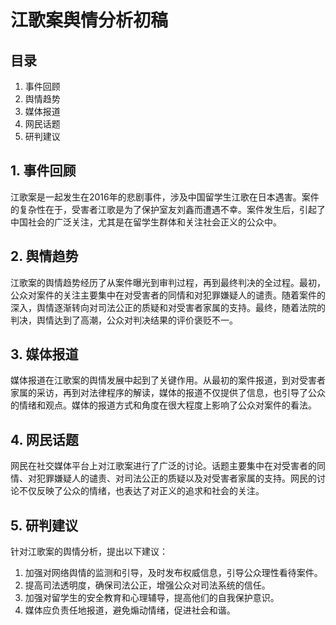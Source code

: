 
# 江歌案舆情分析初稿

## 目录
1. 事件回顾
2. 舆情趋势
3. 媒体报道
4. 网民话题
5. 研判建议

## 1. 事件回顾
江歌案是一起发生在2016年的悲剧事件，涉及中国留学生江歌在日本遇害。案件的复杂性在于，受害者江歌是为了保护室友刘鑫而遭遇不幸。案件发生后，引起了中国社会的广泛关注，尤其是在留学生群体和关注社会正义的公众中。

## 2. 舆情趋势
江歌案的舆情趋势经历了从案件曝光到审判过程，再到最终判决的全过程。最初，公众对案件的关注主要集中在对受害者的同情和对犯罪嫌疑人的谴责。随着案件的深入，舆情逐渐转向对司法公正的质疑和对受害者家属的支持。最终，随着法院的判决，舆情达到了高潮，公众对判决结果的评价褒贬不一。

## 3. 媒体报道
媒体报道在江歌案的舆情发展中起到了关键作用。从最初的案件报道，到对受害者家属的采访，再到对法律程序的解读，媒体的报道不仅提供了信息，也引导了公众的情绪和观点。媒体的报道方式和角度在很大程度上影响了公众对案件的看法。

## 4. 网民话题
网民在社交媒体平台上对江歌案进行了广泛的讨论。话题主要集中在对受害者的同情、对犯罪嫌疑人的谴责、对司法公正的质疑以及对受害者家属的支持。网民的讨论不仅反映了公众的情绪，也表达了对正义的追求和社会的关注。

## 5. 研判建议
针对江歌案的舆情分析，提出以下建议：
1. 加强对网络舆情的监测和引导，及时发布权威信息，引导公众理性看待案件。
2. 提高司法透明度，确保司法公正，增强公众对司法系统的信任。
3. 加强对留学生的安全教育和心理辅导，提高他们的自我保护意识。
4. 媒体应负责任地报道，避免煽动情绪，促进社会和谐。
